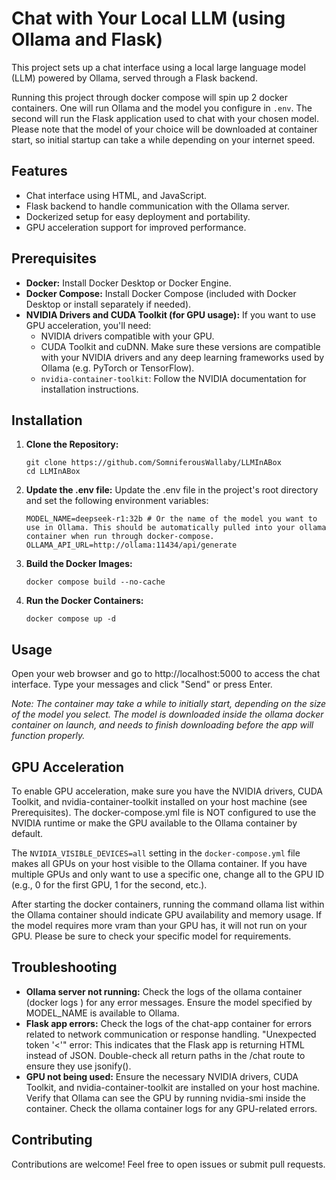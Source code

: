 # Chat with Your Local LLM (using Ollama and Flask)

This project sets up a chat interface using a local large language model (LLM) powered by Ollama, served through a Flask backend.

Running this project through docker compose will spin up 2 docker containers. One will run Ollama and the model you configure in `.env`. The second will run the Flask application used to chat with your chosen model. Please note that the model of your choice will be downloaded at container start, so initial startup can take a while depending on your internet speed.

## Features

* Chat interface using HTML, and JavaScript.
* Flask backend to handle communication with the Ollama server.
* Dockerized setup for easy deployment and portability.
* GPU acceleration support for improved performance.


## Prerequisites

* **Docker:**  Install Docker Desktop or Docker Engine.
* **Docker Compose:** Install Docker Compose (included with Docker Desktop or install separately if needed).
* **NVIDIA Drivers and CUDA Toolkit (for GPU usage):** If you want to use GPU acceleration, you'll need:
    - NVIDIA drivers compatible with your GPU.
    - CUDA Toolkit and cuDNN. Make sure these versions are compatible with your NVIDIA drivers and any deep learning frameworks used by Ollama (e.g. PyTorch or TensorFlow).
    - `nvidia-container-toolkit`:  Follow the NVIDIA documentation for installation instructions.

## Installation

1. **Clone the Repository:**
    ```
    git clone https://github.com/SomniferousWallaby/LLMInABox
    cd LLMInABox
    ``` 

2. **Update the .env file:** 
Update the .env file in the project's root directory and set the following environment variables:
    ```
    MODEL_NAME=deepseek-r1:32b # Or the name of the model you want to use in Ollama. This should be automatically pulled into your ollama container when run through docker-compose.
    OLLAMA_API_URL=http://ollama:11434/api/generate
    ```
3. **Build the Docker Images:**

    ```docker compose build --no-cache```

4. **Run the Docker Containers:**

    ```docker compose up -d```

## Usage
Open your web browser and go to http://localhost:5000 to access the chat interface. Type your messages and click "Send" or press Enter.

*Note: The container may take a while to initially start, depending on the size of the model you select. The model is downloaded inside the ollama docker container on launch, and needs to finish downloading before the app will function properly.* 

## GPU Acceleration
To enable GPU acceleration, make sure you have the NVIDIA drivers, CUDA Toolkit, and nvidia-container-toolkit installed on your host machine (see Prerequisites). The docker-compose.yml file is NOT configured to use the NVIDIA runtime or make the GPU available to the Ollama container by default.

The `NVIDIA_VISIBLE_DEVICES=all` setting in the `docker-compose.yml` file makes all GPUs on your host visible to the Ollama container. If you have multiple GPUs and only want to use a specific one, change all to the GPU ID (e.g., 0 for the first GPU, 1 for the second, etc.).

After starting the docker containers, running the command ollama list within the Ollama container should indicate GPU availability and memory usage. If the model requires more vram than your GPU has, it will not run on your GPU. Please be sure to check your specific model for requirements.

## Troubleshooting
- **Ollama server not running:** Check the logs of the ollama container (docker logs <container-name>) for any error messages. Ensure the model specified by MODEL_NAME is available to Ollama.
- **Flask app errors:** Check the logs of the chat-app container for errors related to network communication or response handling.
"Unexpected token '<'" error: This indicates that the Flask app is returning HTML instead of JSON. Double-check all return paths in the /chat route to ensure they use jsonify().
- **GPU not being used:** Ensure the necessary NVIDIA drivers, CUDA Toolkit, and nvidia-container-toolkit are installed on your host machine. Verify that Ollama can see the GPU by running nvidia-smi inside the container. Check the ollama container logs for any GPU-related errors.

## Contributing
Contributions are welcome! Feel free to open issues or submit pull requests.